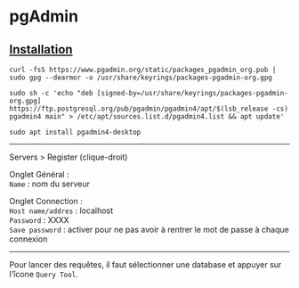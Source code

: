 # pgAdmin

## <ins>Installation</ins>

```
curl -fsS https://www.pgadmin.org/static/packages_pgadmin_org.pub | sudo gpg --dearmor -o /usr/share/keyrings/packages-pgadmin-org.gpg
```

```
sudo sh -c 'echo "deb [signed-by=/usr/share/keyrings/packages-pgadmin-org.gpg] https://ftp.postgresql.org/pub/pgadmin/pgadmin4/apt/$(lsb_release -cs) pgadmin4 main" > /etc/apt/sources.list.d/pgadmin4.list && apt update'
```

```
sudo apt install pgadmin4-desktop
```

---

Servers > Register (clique-droit)

Onglet Général :  
`Name` : nom du serveur

Onglet Connection :  
`Host name/addres` : localhost  
`Password` : XXXX  
`Save password` : activer pour ne pas avoir à rentrer le mot de passe à chaque connexion

---

Pour lancer des requêtes, il faut sélectionner une database et appuyer sur l'îcone `Query Tool`.